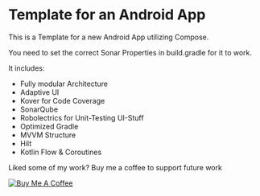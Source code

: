 # Template for an Android App

This is a Template for a new Android App utilizing Compose.

You need to set the correct Sonar Properties in build.gradle for it to work.

It includes:
- Fully modular Architecture
- Adaptive UI
- Kover for Code Coverage
- SonarQube
- Robolectrics for Unit-Testing UI-Stuff
- Optimized Gradle
- MVVM Structure
- Hilt
- Kotlin Flow & Coroutines


Liked some of my work? Buy me a coffee to support future work

<a href="https://www.buymeacoffee.com/HellBrands" target="_blank"><img src="https://bmc-cdn.nyc3.digitaloceanspaces.com/BMC-button-images/custom_images/orange_img.png" alt="Buy Me A Coffee" style="height: auto !important;width: auto !important;" ></a>
